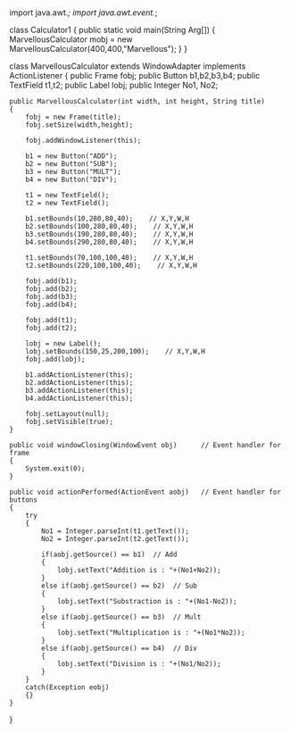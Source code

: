 # 
import java.awt.*;
import java.awt.event.*;

class Calculator1
{
    public static void main(String Arg[])
    {
        MarvellousCalculator mobj = new MarvellousCalculator(400,400,"Marvellous");
    }
}

class MarvellousCalculator extends WindowAdapter implements ActionListener
{
    public Frame fobj;
    public Button b1,b2,b3,b4;
    public TextField t1,t2;
    public Label lobj;
    public Integer No1, No2;

    public MarvellousCalculator(int width, int height, String title)
    {
        fobj = new Frame(title);
        fobj.setSize(width,height);

        fobj.addWindowListener(this);

        b1 = new Button("ADD");
        b2 = new Button("SUB");
        b3 = new Button("MULT");
        b4 = new Button("DIV");

        t1 = new TextField();
        t2 = new TextField();

        b1.setBounds(10,280,80,40);    // X,Y,W,H
        b2.setBounds(100,280,80,40);    // X,Y,W,H
        b3.setBounds(190,280,80,40);    // X,Y,W,H
        b4.setBounds(290,280,80,40);    // X,Y,W,H

        t1.setBounds(70,100,100,40);    // X,Y,W,H
        t2.setBounds(220,100,100,40);    // X,Y,W,H

        fobj.add(b1);
        fobj.add(b2);
        fobj.add(b3);
        fobj.add(b4);

        fobj.add(t1);
        fobj.add(t2); 

        lobj = new Label();
        lobj.setBounds(150,25,200,100);    // X,Y,W,H
        fobj.add(lobj);
        
        b1.addActionListener(this);
        b2.addActionListener(this);
        b3.addActionListener(this);
        b4.addActionListener(this);

        fobj.setLayout(null);
        fobj.setVisible(true);
    }

    public void windowClosing(WindowEvent obj)      // Event handler for frame
    {
        System.exit(0);
    }
    
    public void actionPerformed(ActionEvent aobj)   // Event handler for buttons
    {
        try
        {
            No1 = Integer.parseInt(t1.getText());
            No2 = Integer.parseInt(t2.getText());

            if(aobj.getSource() == b1)  // Add
            {
                lobj.setText("Addition is : "+(No1+No2));
            }
            else if(aobj.getSource() == b2)  // Sub
            {
                lobj.setText("Substraction is : "+(No1-No2));
            } 
            else if(aobj.getSource() == b3)  // Mult
            {
                lobj.setText("Multiplication is : "+(No1*No2));
            } 
            else if(aobj.getSource() == b4)  // Div
            {
                lobj.setText("Division is : "+(No1/No2));
            } 
        }
        catch(Exception eobj)
        {}
    }
}
